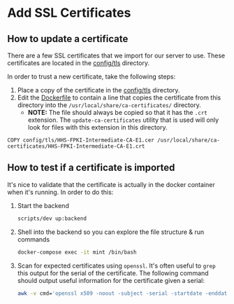 # Add SSL Certificates

## How to update a certificate

There are a few SSL certificates that we import for our server to use. These certificates are located in the [config/tls](../../config/tls) directory.

In order to trust a new certificate, take the following steps:

1. Place a copy of the certificate in the [config/tls](../../config/tls) directory.
2. Edit the [Dockerfile](../../Dockerfile) to contain a line that copies the certificate from this directory into the `/usr/local/share/ca-certificates/` directory.
   - **NOTE:** The file should always be copied so that it has the `.crt` extension. The `update-ca-certificates` utility that is used will only look for files with this extension in this directory.

```docker
COPY config/tls/HHS-FPKI-Intermediate-CA-E1.cer /usr/local/share/ca-certificates/HHS-FPKI-Intermediate-CA-E1.crt
```

## How to test if a certificate is imported

It's nice to validate that the certificate is actually in the docker container when it's running. In order to do this:

1. Start the backend
    ```bash
    scripts/dev up:backend
    ```
2. Shell into the backend so you can explore the file structure & run commands
    ```bash
    docker-compose exec -it mint /bin/bash
    ```
3. Scan for expected certificates using `openssl`. It's often useful to `grep` this output for the serial of the certificate. The following command should output useful information for the certificate given a serial:
    ```bash
    awk -v cmd='openssl x509 -noout -subject -serial -startdate -enddate' '/BEGIN/{close(cmd)};{print | cmd}' < /etc/ssl/certs/ca-certificates.crt | grep -i 'your serial number here' -B1 -A2
    ```
